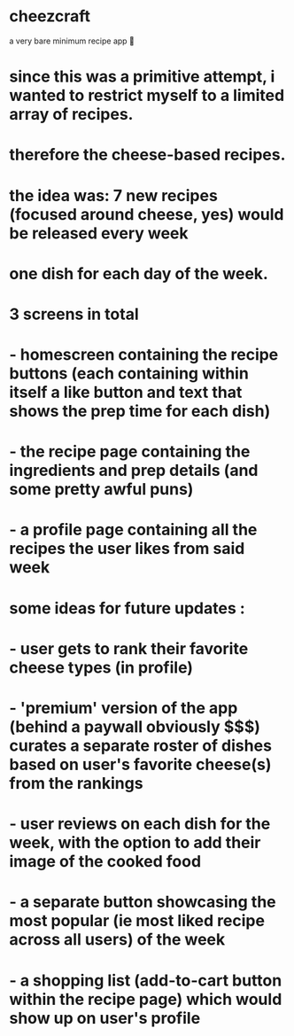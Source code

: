 # cheezcraft
a very bare minimum recipe app 🧀

# since this was a primitive attempt, i wanted to restrict myself to a limited array of recipes. 
# therefore the cheese-based recipes. 
# the idea was: 7 new recipes (focused around cheese, yes) would be released every week
# one dish for each day of the week. 

# 3 screens in total

# - homescreen containing the recipe buttons (each containing within itself a like button and text that shows the prep time for each dish)
# - the recipe page containing the ingredients and prep details (and some pretty awful puns)
# - a profile page containing all the recipes the user likes from said week 

# some ideas for future updates  :

# - user gets to rank their favorite cheese types (in profile)

# - 'premium' version of the app (behind a paywall obviously $$$) curates a separate roster of dishes based on user's favorite cheese(s) from the rankings

# - user reviews on each dish for the week, with the option to add their image of the cooked food

# - a separate button showcasing the most popular (ie most liked recipe across all users) of the week

# - a shopping list (add-to-cart button within the recipe page) which would show up on user's profile




